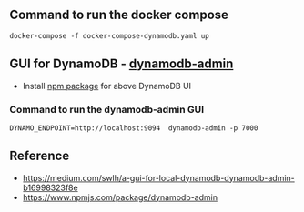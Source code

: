 ## Command to run the docker compose 
```
docker-compose -f docker-compose-dynamodb.yaml up
```

## GUI for DynamoDB - [dynamodb-admin](https://github.com/aaronshaf/dynamodb-admin)
- Install [npm package](https://www.npmjs.com/package/dynamodb-admin?activeTab=code) for above DynamoDB UI
### Command to run the dynamodb-admin GUI
```
DYNAMO_ENDPOINT=http://localhost:9094  dynamodb-admin -p 7000 
```

## Reference
- https://medium.com/swlh/a-gui-for-local-dynamodb-dynamodb-admin-b16998323f8e
- https://www.npmjs.com/package/dynamodb-admin
